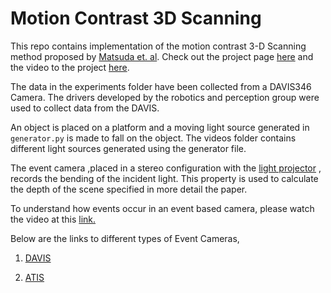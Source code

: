 # Motion Contrast 3D Scanning

This repo contains implementation of the motion contrast 3-D Scanning method proposed by <a href="http://compphotolab.northwestern.edu/wordpress/wp-content/uploads/2015/04/dvs_031.pdf"> Matsuda et. al</a>. Check out the project page <a href=http://compphotolab.northwestern.edu/project/mc3d-motion-contrast-3d-laser-scanner/>here</a> and the video to the project <a href=https://vimeo.com/125511538>here</a>.

The data in the experiments folder have been collected from a DAVIS346 Camera. The drivers developed by the robotics and perception group were used to collect data from the DAVIS. 

An object is placed on a platform and a moving light source generated in `generator.py` is made to fall on the object. The videos folder contains different light sources generated using the generator file.

The event camera ,placed in a stereo configuration with the <a href="http://www.ti.com/tool/DLPLCR4500EVM">light projector</a> , records the bending of the incident light. This property is used to calculate the depth of the scene specified in more detail the paper.


To understand how events occur in an event based camera, please watch the video at this <a href="https://www.youtube.com/watch?v=kPCZESVfHoQ">link.</a>

Below are the links to different types of Event Cameras,

1. <a href="http://inivation.com/"> DAVIS </a>

2. <a href="https://www.prophesee.ai/"> ATIS </a>
